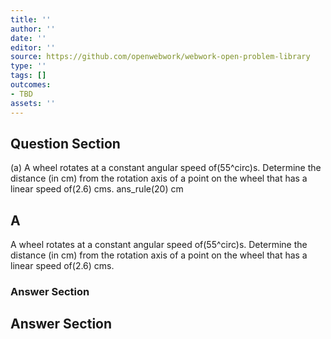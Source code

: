 ```yaml
---
title: ''
author: ''
date: ''
editor: ''
source: https://github.com/openwebwork/webwork-open-problem-library
type: ''
tags: []
outcomes:
- TBD
assets: ''
---
```


## Question Section 

  
  
(a) A wheel rotates at a constant angular speed of(55^circ)s. Determine the distance (in cm) from the rotation axis of a point on the wheel that has a linear speed of(2.6) cms. 
 ans_rule(20) cm

## A
A wheel rotates at a constant angular speed of(55^circ)s. Determine the distance (in cm) from the rotation axis of a point on the wheel that has a linear speed of(2.6) cms. 
### Answer Section


## Answer Section

